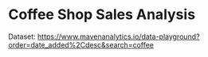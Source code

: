 # Coffee Shop Sales Analysis

Dataset: https://www.mavenanalytics.io/data-playground?order=date_added%2Cdesc&search=coffee
